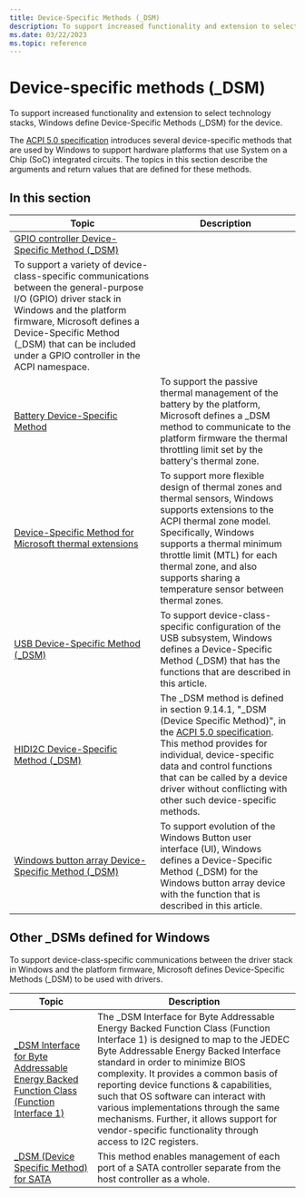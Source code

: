 ```yaml
---
title: Device-Specific Methods (_DSM)
description: To support increased functionality and extension to select technology stacks, Windows define Device-Specific Methods (_DSM) for the device.
ms.date: 03/22/2023
ms.topic: reference
---
```


# Device-specific methods (_DSM)

To support increased functionality and extension to select technology stacks, Windows define Device-Specific Methods (_DSM) for the device.

The [ACPI 5.0 specification](https://uefi.org/specifications) introduces several device-specific methods that are used by Windows to support hardware platforms that use System on a Chip (SoC) integrated circuits. The topics in this section describe the arguments and return values that are defined for these methods.

## In this section

| Topic | Description |
|--|--|
| [GPIO controller Device-Specific Method (_DSM)](gpio-controller-device-specific-method---dsm-.md) |
| To support a variety of device-class-specific communications between the general-purpose I/O (GPIO) driver stack in Windows and the platform firmware, Microsoft defines a Device-Specific Method (_DSM) that can be included under a GPIO controller in the ACPI namespace. |
| [Battery Device-Specific Method](battery-device-specific-method.md) | To support the passive thermal management of the battery by the platform, Microsoft defines a _DSM method to communicate to the platform firmware the thermal throttling limit set by the battery's thermal zone. |
| [Device-Specific Method for Microsoft thermal extensions](device-specific-method-for-microsoft-thermal-extensions.md) | To support more flexible design of thermal zones and thermal sensors, Windows supports extensions to the ACPI thermal zone model. Specifically, Windows supports a thermal minimum throttle limit (MTL) for each thermal zone, and also supports sharing a temperature sensor between thermal zones. |
| [USB Device-Specific Method (_DSM)](usb-device-specific-method---dsm-.md) | To support device-class-specific configuration of the USB subsystem, Windows defines a Device-Specific Method (_DSM) that has the functions that are described in this article. |
| [HIDI2C Device-Specific Method (_DSM)](hidi2c-device-specific-method---dsm-.md) | The _DSM method is defined in section 9.14.1, "_DSM (Device Specific Method)", in the [ACPI 5.0 specification](https://uefi.org/specifications). This method provides for individual, device-specific data and control functions that can be called by a device driver without conflicting with other such device-specific methods. |
| [Windows button array Device-Specific Method (_DSM)](windows-button-array-device-specific-method---dsm-.md) | To support evolution of the Windows Button user interface (UI), Windows defines a Device-Specific Method (_DSM) for the Windows button array device with the function that is described in this article. |

## Other _DSMs defined for Windows

To support device-class-specific communications between the driver stack in Windows and the platform firmware, Microsoft defines Device-Specific Methods (_DSM) to be used with drivers.

| Topic | Description |
|--|--|
| [_DSM Interface for Byte Addressable Energy Backed Function Class (Function Interface 1)](../storage/-dsm-interface-for-byte-addressable-energy-backed-function-class--function-interface-1-.md) | The _DSM Interface for Byte Addressable Energy Backed Function Class (Function Interface 1) is designed to map to the JEDEC Byte Addressable Energy Backed Interface standard in order to minimize BIOS complexity. It provides a common basis of reporting device functions & capabilities, such that OS software can interact with various implementations through the same mechanisms. Further, it allows support for vendor-specific functionality through access to I2C registers. |
| [_DSM (Device Specific Method) for SATA](/previous-versions/windows/hardware/design/dn613874(v=vs.85)) | This method enables management of each port of a SATA controller separate from the host controller as a whole. |
